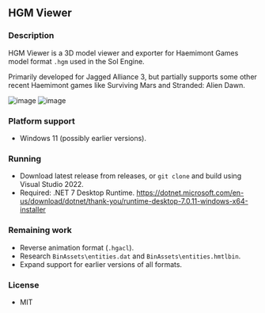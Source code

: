 ## HGM Viewer

### Description
HGM Viewer is a 3D model viewer and exporter for Haemimont Games model format `.hgm` used in the Sol Engine.

Primarily developed for Jagged Alliance 3, but partially supports some other recent Haemimont games like Surviving Mars and Stranded: Alien Dawn.

![image](https://github.com/mxtsdev/hgm-viewer/assets/58796811/6f8fc147-36c0-4315-bd16-c754acf53d54)
![image](https://github.com/mxtsdev/hgm-viewer/assets/58796811/8656f2be-adcd-4005-b67a-0116b4b95478)


### Platform support
- Windows 11 (possibly earlier versions).

### Running
- Download latest release from releases, or `git clone` and build using Visual Studio 2022.
- Required: .NET 7 Desktop Runtime.
  https://dotnet.microsoft.com/en-us/download/dotnet/thank-you/runtime-desktop-7.0.11-windows-x64-installer

### Remaining work
- Reverse animation format (`.hgacl`).
- Research `BinAssets\entities.dat` and `BinAssets\entities.hmtlbin`.
- Expand support for earlier versions of all formats.

### License
- MIT
